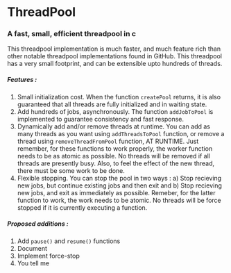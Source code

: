 # ThreadPool
### A fast, small, efficient threadpool in c
This threadpool implementation is much faster, and much feature rich than other notable threadpool implementations found in GitHub. This threadpool has a very small footprint, and can be extensible upto hundreds of threads. 
##### Features :
1. Small initialization cost. When the function `createPool` returns, it is also guaranteed that all threads are fully initialized and in waiting state.
2. Add hundreds of jobs, asynchronously. The function `addJobToPool` is implemented to guarantee consistency and fast response.
3. Dynamically add and/or remove threads at runtime. You can add as many threads as you want using `addThreadsToPool` function, or remove a thread using `removeThreadFromPool` function, AT RUNTIME. Just remember, for these functions to work properly, the worker function needs to be as atomic as possible. No threads will be removed if all threads are presently busy. Also, to feel the effect of the new thread, there must be some work to be done.
4. Flexible stopping. You can stop the pool in two ways : a) Stop recieving new jobs, but continue existing jobs and then exit and b) Stop recieving new jobs, and exit as immediately as possible. Remeber, for the latter function to work, the work needs to be atomic. No threads will be force stopped if it is currently executing a function.
##### Proposed additions :
1. Add `pause()` and `resume()` functions
2. Document
3. Implement force-stop
4. You tell me
